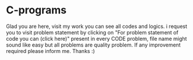 # C-programs
Glad you are here, visit my work you can see all codes and logics.
i request you to visit problem statement by clicking on "For problem statement of code you can (click here)" present in every CODE problem, 
file name might sound like easy but all problems are quality problem.
If any improvement required please inform me.
Thanks :)
